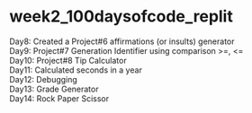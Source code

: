 # week2_100daysofcode_replit
Day8: Created a Project#6 affirmations (or insults) generator<br/> 
Day9: Project#7 Generation Identifier using comparison >=, <=<br/>
Day10: Project#8 Tip Calculator<br/>
Day11: Calculated seconds in a year<br/>
Day12: Debugging<br/>
Day13: Grade Generator<br/>
Day14: Rock Paper Scissor<br/>